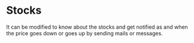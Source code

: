 # Stocks
It can be modified to know about the stocks and get notified as and when the price goes down or goes up by sending mails or messages.
